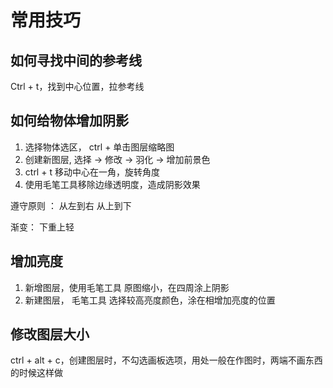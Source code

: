 # 常用技巧
## 如何寻找中间的参考线
Ctrl + t，找到中心位置，拉参考线

## 如何给物体增加阴影
1. 选择物体选区， ctrl + 单击图层缩略图
2. 创建新图层, 选择 -> 修改 -> 羽化 -> 增加前景色
3. ctrl + t 移动中心在一角，旋转角度
4. 使用毛笔工具移除边缘透明度，造成阴影效果

遵守原则 ： 从左到右 从上到下

渐变： 下重上轻

## 增加亮度
1. 新增图层，使用毛笔工具 原图缩小，在四周涂上阴影
2. 新建图层， 毛笔工具 选择较高亮度颜色，涂在相增加亮度的位置

## 修改图层大小
ctrl + alt + c，创建图层时，不勾选画板选项，用处一般在作图时，两端不画东西的时候这样做
